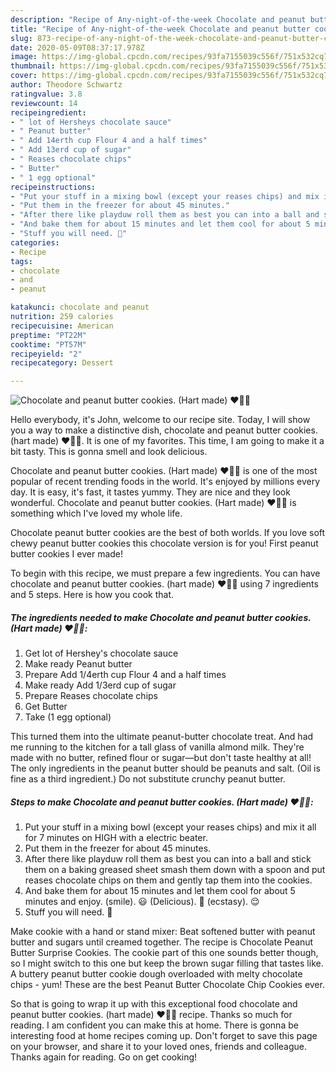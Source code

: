 ```yaml
---
description: "Recipe of Any-night-of-the-week Chocolate and peanut butter cookies. (Hart made) ♥🙂🍪"
title: "Recipe of Any-night-of-the-week Chocolate and peanut butter cookies. (Hart made) ♥🙂🍪"
slug: 873-recipe-of-any-night-of-the-week-chocolate-and-peanut-butter-cookies-hart-made
date: 2020-05-09T08:37:17.978Z
image: https://img-global.cpcdn.com/recipes/93fa7155039c556f/751x532cq70/chocolate-and-peanut-butter-cookies-hart-made-♥🙂🍪-recipe-main-photo.jpg
thumbnail: https://img-global.cpcdn.com/recipes/93fa7155039c556f/751x532cq70/chocolate-and-peanut-butter-cookies-hart-made-♥🙂🍪-recipe-main-photo.jpg
cover: https://img-global.cpcdn.com/recipes/93fa7155039c556f/751x532cq70/chocolate-and-peanut-butter-cookies-hart-made-♥🙂🍪-recipe-main-photo.jpg
author: Theodore Schwartz
ratingvalue: 3.8
reviewcount: 14
recipeingredient:
- " lot of Hersheys chocolate sauce"
- " Peanut butter"
- " Add 14erth cup Flour 4 and a half times"
- " Add 13erd cup of sugar"
- " Reases chocolate chips"
- " Butter"
- " 1 egg optional"
recipeinstructions:
- "Put your stuff in a mixing bowl (except your reases chips) and mix it all for 7 minutes on HIGH with a electric beater."
- "Put them in the freezer for about 45 minutes."
- "After there like playduw roll them as best you can into a ball and stick them on a baking greased sheet smash them down with a spoon and put reases chocolate chips on them and gently tap them into the cookies."
- "And bake them for about 15 minutes and let them cool for about 5 minutes and enjoy. (smile). 😃 (Delicious). 🍪 (ecstasy). 😌"
- "Stuff you will need. 🙂"
categories:
- Recipe
tags:
- chocolate
- and
- peanut

katakunci: chocolate and peanut 
nutrition: 259 calories
recipecuisine: American
preptime: "PT22M"
cooktime: "PT57M"
recipeyield: "2"
recipecategory: Dessert

---
```



![Chocolate and peanut butter cookies. (Hart made) ♥🙂🍪](https://img-global.cpcdn.com/recipes/93fa7155039c556f/751x532cq70/chocolate-and-peanut-butter-cookies-hart-made-♥🙂🍪-recipe-main-photo.jpg)

Hello everybody, it's John, welcome to our recipe site. Today, I will show you a way to make a distinctive dish, chocolate and peanut butter cookies. (hart made) ♥🙂🍪. It is one of my favorites. This time, I am going to make it a bit tasty. This is gonna smell and look delicious.

Chocolate and peanut butter cookies. (Hart made) ♥🙂🍪 is one of the most popular of recent trending foods in the world. It's enjoyed by millions every day. It is easy, it's fast, it tastes yummy. They are nice and they look wonderful. Chocolate and peanut butter cookies. (Hart made) ♥🙂🍪 is something which I've loved my whole life.

Chocolate peanut butter cookies are the best of both worlds. If you love soft chewy peanut butter cookies this chocolate version is for you! First peanut butter cookies I ever made!


To begin with this recipe, we must prepare a few ingredients. You can have chocolate and peanut butter cookies. (hart made) ♥🙂🍪 using 7 ingredients and 5 steps. Here is how you cook that.

<!--inarticleads1-->

##### The ingredients needed to make Chocolate and peanut butter cookies. (Hart made) ♥🙂🍪:

1. Get  lot of Hershey&#39;s chocolate sauce
1. Make ready  Peanut butter
1. Prepare  Add 1/4erth cup Flour 4 and a half times
1. Make ready  Add 1/3erd cup of sugar
1. Prepare  Reases chocolate chips
1. Get  Butter
1. Take  (1 egg optional)


This turned them into the ultimate peanut-butter chocolate treat. And had me running to the kitchen for a tall glass of vanilla almond milk. They&#39;re made with no butter, refined flour or sugar—but don&#39;t taste healthy at all! The only ingredients in the peanut butter should be peanuts and salt. (Oil is fine as a third ingredient.) Do not substitute crunchy peanut butter. 

<!--inarticleads2-->

##### Steps to make Chocolate and peanut butter cookies. (Hart made) ♥🙂🍪:

1. Put your stuff in a mixing bowl (except your reases chips) and mix it all for 7 minutes on HIGH with a electric beater.
1. Put them in the freezer for about 45 minutes.
1. After there like playduw roll them as best you can into a ball and stick them on a baking greased sheet smash them down with a spoon and put reases chocolate chips on them and gently tap them into the cookies.
1. And bake them for about 15 minutes and let them cool for about 5 minutes and enjoy. (smile). 😃 (Delicious). 🍪 (ecstasy). 😌
1. Stuff you will need. 🙂


Make cookie with a hand or stand mixer: Beat softened butter with peanut butter and sugars until creamed together. The recipe is Chocolate Peanut Butter Surprise Cookies. The cookie part of this one sounds better though, so I might switch to this one but keep the brown sugar filling that tastes like. A buttery peanut butter cookie dough overloaded with melty chocolate chips - yum! These are the best Peanut Butter Chocolate Chip Cookies ever. 

So that is going to wrap it up with this exceptional food chocolate and peanut butter cookies. (hart made) ♥🙂🍪 recipe. Thanks so much for reading. I am confident you can make this at home. There is gonna be interesting food at home recipes coming up. Don't forget to save this page on your browser, and share it to your loved ones, friends and colleague. Thanks again for reading. Go on get cooking!
